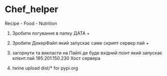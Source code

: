# Chef_helper
Recipe - Food - Nutrition

1) Зробити логування в папку ДАТА +
2) Зробити ДокерФайл який запускає саме скрипт сервер.пай +
3) загорнути та викласти на Пайпі де буде вхідний поінт який запускає клієнт.пай
195.201.150.230 Хост сервера

5) twine upload dist/* for pypi.org